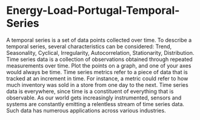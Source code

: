 # Energy-Load-Portugal-Temporal-Series
A temporal series is a set of data points collected over time. To describe a temporal series, several characteristics can be considered: Trend, Seasonality, Cyclical, Irregularity, Autocorrelation, Stationarity, Distribution.
Time series data is a collection of observations obtained through repeated measurements over time. Plot the points on a graph, and one of your axes would always be time.
Time series metrics refer to a piece of data that is tracked at an increment in time. For instance, a metric could refer to how much inventory was sold in a store from one day to the next.
Time series data is everywhere, since time is a constituent of everything that is observable. As our world gets increasingly instrumented, sensors and systems are constantly emitting a relentless stream of time series data. Such data has numerous applications across various industries.
